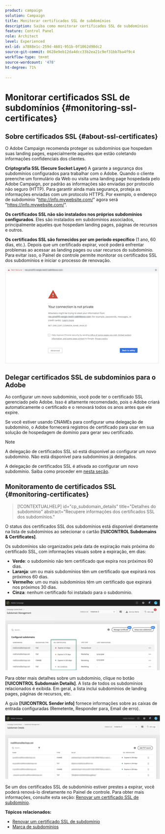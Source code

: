 ```yaml
---
product: campaign
solution: Campaign
title: Monitorar certificados SSL de subdomínios
description: Saiba como monitorar certificados SSL de subdomínios
feature: Control Panel
role: Architect
level: Experienced
exl-id: a7888e1c-259d-4601-951b-0f1062d90dc2
source-git-commit: 0628e9eb12da4dcc33b2ea21c9ef31bb7ba4f9c4
workflow-type: tm+mt
source-wordcount: '478'
ht-degree: 71%

---
```


# Monitorar certificados SSL de subdomínios {#monitoring-ssl-certificates}

## Sobre certificados SSL {#about-ssl-certificates}

O Adobe Campaign recomenda proteger os subdomínios que hospedam suas landing pages, especialmente aqueles que estão coletando informações confidenciais dos clientes.

**Criptografia SSL (Secure Socket Layer)** A garante a segurança dos subdomínios configurados para trabalhar com o Adobe. Quando o cliente preenche um formulário da Web ou visita uma landing page hospedada pelo Adobe Campaign, por padrão as informações são enviadas por protocolo não seguro (HTTP). Para garantir ainda mais segurança, proteja as informações enviadas com um protocolo HTTPS. Por exemplo, o endereço de subdomínio &quot;http://info.mywebsite.com/&quot; agora será &quot;https://info.mywebsite.com/&quot;.

**Os certificados SSL não são instalados nos próprios subdomínios configurados**. Eles são instalados em subdomínios associados, principalmente aqueles que hospedam landing pages, páginas de recursos e outros.

**Os certificados SSL são fornecidos por um período específico** (1 ano, 60 dias, etc.). Depois que um certificado expirar, você poderá enfrentar problemas ao acessar as landing pages ou usar recursos do subdomínio. Para evitar isso, o Painel de controle permite monitorar os certificados SSL dos subdomínios e iniciar o processo de renovação.

![](assets/no_certificate.png)

## Delegar certificados SSL de subdomínios para o Adobe

Ao configurar um novo subdomínio, você pode ter o certificado SSL gerenciado pelo Adobe. Isso é altamente recomendado, pois o Adobe criará automaticamente o certificado e o renovará todos os anos antes que ele expire.

Se você estiver usando CNAMEs para configurar uma delegação de subdomínio, o Adobe fornecerá registros de certificado para usar em sua solução de hospedagem de domínio para gerar seu certificado.

>[!NOTE]
>
>A delegação de certificados SSL só está disponível ao configurar um novo subdomínio. Não está disponível para subdomínios já delegados.

A delegação de certificados SSL é ativada ao configurar um novo subdomínio. Saiba como proceder em [nesta seção](setting-up-new-subdomain.md).

## Monitoramento de certificados SSL {#monitoring-certificates}

>[!CONTEXTUALHELP]
>id="cp_subdomain_details"
>title="Detalhes do subdomínio"
>abstract="Recupere informações dos certificados SSL dos subdomínios."

O status dos certificados SSL dos subdomínios está disponível diretamente na lista de subdomínios ao selecionar o cartão **[!UICONTROL Subdomains & Certificates]**.

Os subdomínios são organizados pela data de expiração mais próxima do certificado SSL, com informações visuais sobre a expiração, em dias:

* **Verde**: o subdomínio não tem certificado que expira nos próximos 60 dias.
* **Laranja**: um ou mais subdomínios têm um certificado que expirará nos próximos 60 dias.
* **Vermelho**: um ou mais subdomínios têm um certificado que expirará nos próximos 30 dias.
* **Cinza**: nenhum certificado foi instalado para o subdomínio.

![](assets/subdomains_list.png)

Para obter mais detalhes sobre um subdomínio, clique no botão **[!UICONTROL Subdomain Details]**.
A lista de todos os subdomínios relacionados é exibida. Em geral, a lista inclui subdomínios de landing pages, páginas de recursos, etc.

A guia **[!UICONTROL Sender info]** fornece informações sobre as caixas de entrada configuradas (Remetente, Responder para, Email de erro).

![](assets/subdomain_details.png)

Se um dos certificados SSL de subdomínio estiver prestes a expirar, você poderá renová-lo diretamente no Painel de controle. Para obter mais informações, consulte esta seção: [Renovar um certificado SSL de subdomínio](../../subdomains-certificates/using/renewing-subdomain-certificate.md).

**Tópicos relacionados:**

* [Renovar um certificado SSL de subdomínio](../../subdomains-certificates/using/renewing-subdomain-certificate.md)
* [Marca de subdomínios](../../subdomains-certificates/using/subdomains-branding.md)
